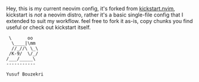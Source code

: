 Hey, this is my current neovim config, it's forked from [kickstart.nvim](github.com/nvim-lua/kickstart.nvim), kickstart is _not_ a neovim distro, rather it's a basic single-file config that I extended to suit my workflow. feel free to fork it as-is, copy chunks you find useful or check out kickstart itself.



```
 \      oo
  \____|\mm
  //_//\ \_\
 /K-9/  \/_/
/___/_____\
-----------

Yusuf Bouzekri
```
